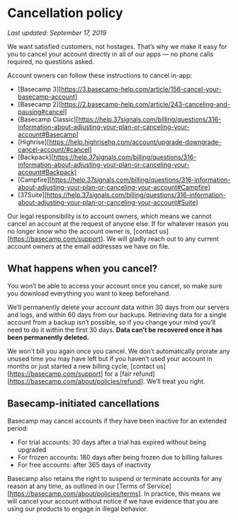 # Cancellation policy

*Last updated: September 17, 2019*

We want satisfied customers, not hostages. That&rsquo;s why we make it easy for you to cancel your account directly in all of our apps — no phone calls required, no questions asked.

Account owners can follow these instructions to cancel in-app:
* [Basecamp 3][https://3.basecamp-help.com/article/156-cancel-your-basecamp-account]
* [Basecamp 2][https://2.basecamp-help.com/article/243-canceling-and-pausing#cancel]
* [Basecamp Classic][https://help.37signals.com/billing/questions/316-information-about-adjusting-your-plan-or-canceling-your-account#Basecamp]
* [Highrise][https://help.highrisehq.com/account/upgrade-downgrade-cancel-account/#cancel]
* [Backpack][https://help.37signals.com/billing/questions/316-information-about-adjusting-your-plan-or-canceling-your-account#Backpack]
* [Campfire][https://help.37signals.com/billing/questions/316-information-about-adjusting-your-plan-or-canceling-your-account#Campfire]
* [37Suite][https://help.37signals.com/billing/questions/316-information-about-adjusting-your-plan-or-canceling-your-account#Suite]

Our legal responsibility is to account owners, which means we cannot cancel an account at the request of anyone else. If for whatever reason you no longer know who the account owner is, [contact us][https://basecamp.com/support]. We will gladly reach out to any current account owners at the email addresses we have on file.

## What happens when you cancel?

You won&rsquo;t be able to access your account once you cancel, so make sure you download everything you want to keep beforehand.

We&rsquo;ll permanently delete your account data within 30 days from our servers and logs, and within 60 days from our backups. Retrieving data for a single account from a backup isn&rsquo;t possible, so if you change your mind you&rsquo;ll need to do it within the first 30 days. **Data can&rsquo;t be recovered once it has been permanently deleted.**

We won&rsquo;t bill you again once you cancel. We don&rsquo;t automatically prorate any unused time you may have left but if you haven&rsquo;t used your account in months or just started a new billing cycle, [contact us][https://basecamp.com/support] for a [fair refund][https://basecamp.com/about/policies/refund]. We&rsquo;ll treat you right.

## Basecamp-initiated cancellations

Basecamp may cancel accounts if they have been inactive for an extended period:
* For trial accounts: 30 days after a trial has expired without being upgraded
* For frozen accounts: 180 days after being frozen due to billing failures
* For free accounts: after 365 days of inactivity

Basecamp also retains the right to suspend or terminate accounts for any reason at any time, as outlined in our [Terms of Service][https://basecamp.com/about/policies/terms]. In practice, this means we will cancel your account without notice if we have evidence that you are using our products to engage in illegal behavior.
